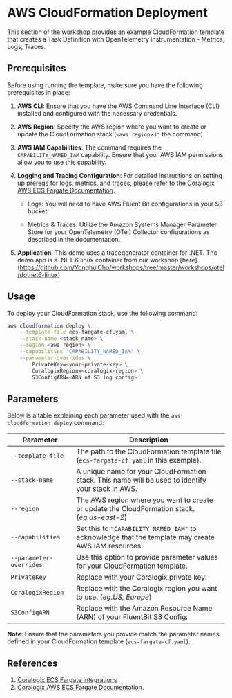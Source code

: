 # AWS CloudFormation Deployment

This section of the workshop provides an example CloudFormation template that creates a Task Definition with OpenTelemetry instrumentation - Metrics, Logs, Traces.

## Prerequisites

Before using running the template, make sure you have the following prerequisites in place:

1. **AWS CLI**: Ensure that you have the AWS Command Line Interface (CLI) installed and configured with the necessary credentials.

2. **AWS Region**: Specify the AWS region where you want to create or update the CloudFormation stack (`<aws region>` in the command).

3. **AWS IAM Capabilities**: The command requires the `CAPABILITY_NAMED_IAM` capability. Ensure that your AWS IAM permissions allow you to use this capability.

4. **Logging and Tracing Configuration**: For detailed instructions on setting up prereqs for logs, metrics, and traces, please refer to the [Coralogix AWS ECS Fargate Documentation](https://coralogix.com/docs/aws-ecs-fargate/).

   - Logs: You will need to have AWS Fluent Bit configurations in your S3 bucket.

   - Metrics & Traces: Utilize the Amazon Systems Manager Parameter Store for your OpenTelemetry (OTel) Collector configurations as described in the documentation.

5. **Application**: This demo uses a tracegenerator container for .NET. The demo app is a .NET 6 linux container from our workshop [here] (https://github.com/YonghuiCho/workshops/tree/master/workshops/otel/dotnet6-linux)

## Usage

To deploy your CloudFormation stack, use the following command:

```bash
aws cloudformation deploy \
    --template-file ecs-fargate-cf.yaml \
    --stack-name <stack_name> \
    --region <aws region> \
    --capabilities "CAPABILITY_NAMED_IAM" \
    --parameter-overrides \
        PrivateKey=<your-private-key> \
        CoralogixRegion=<coralogix-region> \
        S3ConfigARN=<ARN of S3 log config>
```
## Parameters

Below is a table explaining each parameter used with the `aws cloudformation deploy` command:

| Parameter            | Description                                                                                                  |
|----------------------|--------------------------------------------------------------------------------------------------------------|
| `--template-file`    | The path to the CloudFormation template file (`ecs-fargate-cf.yaml` in this example).                      |
| `--stack-name`       | A unique name for your CloudFormation stack. This name will be used to identify your stack in AWS.         |
| `--region`           | The AWS region where you want to create or update the CloudFormation stack. (*eg.us-east-2*)                                 |
| `--capabilities`     | Set this to `"CAPABILITY_NAMED_IAM"` to acknowledge that the template may create AWS IAM resources.       |
| `--parameter-overrides` | Use this option to provide parameter values for your CloudFormation template.                               |
| `PrivateKey`         | Replace with your Coralogix private key.                                                                     |
| `CoralogixRegion`    | Replace with the Coralogix region you want to use. (*eg.US, Europe*)                                                        |
| `S3ConfigARN`        | Replace with the Amazon Resource Name (ARN) of your FluentBit S3 Config.                                            |

**Note**: Ensure that the parameters you provide match the parameter names defined in your CloudFormation template (`ecs-fargate-cf.yaml`).

## References
1. [Coralogix ECS Fargate integrations](https://github.com/coralogix/cloudformation-coralogix-aws/tree/master/aws-integrations/ecs-fargate)
2. [Coralogix AWS ECS Fargate Documentation](https://coralogix.com/docs/aws-ecs-fargate/).
